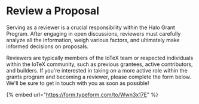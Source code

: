 # Review a Proposal

Serving as a reviewer is a crucial responsibility within the Halo Grant Program. After engaging in open discussions, reviewers must carefully analyze all the information, weigh various factors, and ultimately make informed decisions on proposals.

Reviewers are typically members of the IoTeX team or respected individuals within the IoTeX community, such as previous grantees, active contributors, and builders. If you're interested in taking on a more active role within the grants program and becoming a reviewer, please complete the form below. We'll be sure to get in touch with you as soon as possible!

{% embed url="https://form.typeform.com/to/Wwn3x17E" %}
